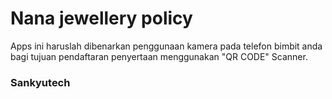 # Nana jewellery policy
Apps ini haruslah dibenarkan penggunaan kamera pada telefon bimbit anda bagi tujuan pendaftaran penyertaan menggunakan "QR CODE" Scanner.


### Sankyutech
